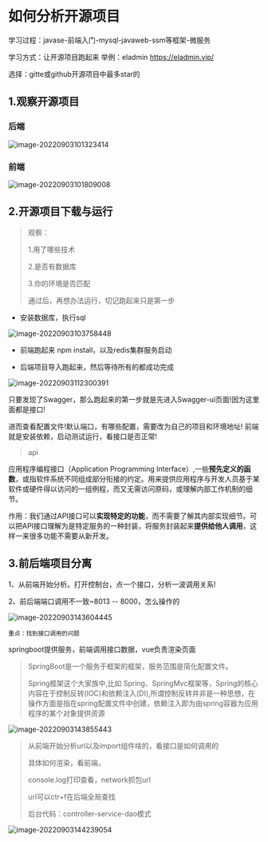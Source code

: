 # 如何分析开源项目

学习过程：javase-前端入门-mysql-javaweb-ssm等框架-微服务

学习方式：让开源项目跑起来 	举例：eladmin  https://eladmin.vip/

选择：gitte或github开源项目中最多star的

## 1.观察开源项目

### 后端

![image-20220903101323414](img/image-20220903101323414.png)

### 前端

![image-20220903101809008](img/image-20220903101809008.png)

## 2.开源项目下载与运行

> 观察：
>
> 1.用了哪些技术
>
> 2.是否有数据库
>
> 3.你的环境是否匹配
>
> 通过后，再想办法运行，切记跑起来只是第一步

- 安装数据库，执行sql 

![image-20220903103758448](img/image-20220903103758448.png)

- 前端跑起来 npm install，以及redis集群服务启动

- 后端项目导入跑起来，然后等待所有的都成功完成

![image-20220903112300391](img/image-20220903112300391.png)

只要发现了Swagger，那么跑起来的第一步就是先进入Swagger-ui页面!因为这里面都是接口!

进而查看配置文件!默认端口，有哪些配置，需要改为自己的项目和环境地址!
前端就是安装依赖，启动测试运行，看接口是否正常!

> api

应用程序编程接口（Application Programming Interface）,一些**预先定义的函数**，或指软件系统不同组成部分衔接的约定。用来提供应用程序与开发人员基于某软件或硬件得以访问的一组例程，而又无需访问原码，或理解内部工作机制的细节。

作用：我们通过API接口可以**实现特定的功能**，而不需要了解其内部实现细节。可以把API接口理解为是特定服务的一种封装，将服务封装起来**提供给他人调用**，这样一来很多功能不需要从新开发。

## 3.前后端项目分离

1、从前端开始分析。打开控制台，点一个接口，分析一波调用关系!

2、前后端端口调用不一致~8013 -- 8000，怎么操作的

![image-20220903143604445](img/image-20220903143604445.png)

`重点：找到接口调用的问题`

springboot提供服务，前端调用接口数据，vue负责渲染页面

> SpringBoot是一个服务于框架的框架，服务范围是简化配置文件。
>
>Spring框架这个大家族中,比如 Spring、SpringMvc框架等，Spring的核心内容在于控制反转(IOC)和依赖注入(DI),所谓控制反转并非是一种思想，在操作方面是指在spring配置文件中创建<bean>，依赖注入即为由spring容器为应用程序的某个对象提供资源

![image-20220903143855443](img/image-20220903143855443.png)

> 从前端开始分析url以及import组件啥的，看接口是如何调用的
>
> 具体如何渲染，看前端，
>
> console.log打印查看，network抓包url
>
> url可以ctr+f在后端全局查找
>
> 后台代码：controller-service-dao模式

![image-20220903144239054](img/image-20220903144239054.png)
